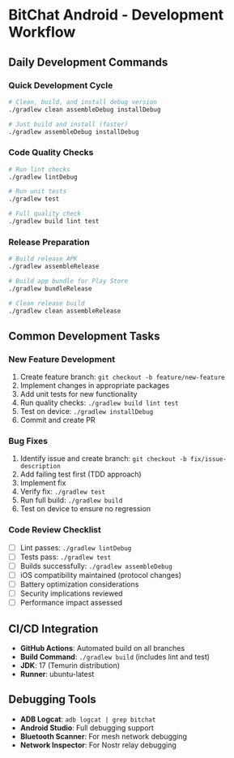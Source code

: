 # BitChat Android - Development Workflow

## Daily Development Commands

### Quick Development Cycle
```bash
# Clean, build, and install debug version
./gradlew clean assembleDebug installDebug

# Just build and install (faster)
./gradlew assembleDebug installDebug
```

### Code Quality Checks
```bash
# Run lint checks
./gradlew lintDebug

# Run unit tests
./gradlew test

# Full quality check
./gradlew build lint test
```

### Release Preparation
```bash
# Build release APK
./gradlew assembleRelease

# Build app bundle for Play Store
./gradlew bundleRelease

# Clean release build
./gradlew clean assembleRelease
```

## Common Development Tasks

### New Feature Development
1. Create feature branch: `git checkout -b feature/new-feature`
2. Implement changes in appropriate packages
3. Add unit tests for new functionality
4. Run quality checks: `./gradlew build lint test`
5. Test on device: `./gradlew installDebug`
6. Commit and create PR

### Bug Fixes
1. Identify issue and create branch: `git checkout -b fix/issue-description`
2. Add failing test first (TDD approach)
3. Implement fix
4. Verify fix: `./gradlew test`
5. Run full build: `./gradlew build`
6. Test on device to ensure no regression

### Code Review Checklist
- [ ] Lint passes: `./gradlew lintDebug`
- [ ] Tests pass: `./gradlew test`
- [ ] Builds successfully: `./gradlew assembleDebug`
- [ ] iOS compatibility maintained (protocol changes)
- [ ] Battery optimization considerations
- [ ] Security implications reviewed
- [ ] Performance impact assessed

## CI/CD Integration
- **GitHub Actions**: Automated build on all branches
- **Build Command**: `./gradlew build` (includes lint and test)
- **JDK**: 17 (Temurin distribution)
- **Runner**: ubuntu-latest

## Debugging Tools
- **ADB Logcat**: `adb logcat | grep bitchat`
- **Android Studio**: Full debugging support
- **Bluetooth Scanner**: For mesh network debugging
- **Network Inspector**: For Nostr relay debugging